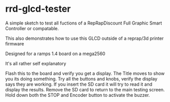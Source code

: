 # rrd-glcd-tester

A simple sketch to test all fuctions of a RepRapDiscount Full Graphic Smart Controller or compatable.

This also demonstrates how to use this GLCD outside of a reprap/3d printer firmware

Designed for a ramps 1.4 board on a mega2560

It's all rather self explanatory

Flash this to the board and verify you get a display.
The Title moves to show you its doing something.
Try all the buttons and knobs, verify the display says they are working.
If you insert the SD card it will try to read it and display the results. Remove the SD card to return to the main testing screen.
Hold down both the STOP and Encoder button to activate the buzzer. 
 
